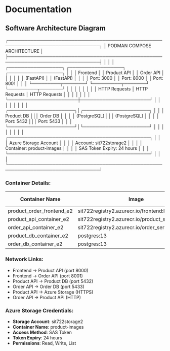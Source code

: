 #  Documentation

## Software Architecture Diagram

┌───────────────────────────────────────────────────────────────────────────────┐
│                           PODMAN COMPOSE ARCHITECTURE                         │
├───────────────────────────────────────────────────────────────────────────────┤
│                                                                               │
│  ┌─────────────────┐    ┌─────────────────┐    ┌─────────────────┐            │
│  │   Frontend      │    │  Product API    │    │   Order API     │            │
│  │                 │    │   (FastAPI)     │    │   (FastAPI)     │            │
│  │   Port: 3000    │    │   Port: 8000    │    │   Port: 8001    │            │
│  └─────────┬───────┘    └─────────┬───────┘    └─────────┬───────┘            │
│            │                      │                      │                    │
│            │ HTTP Requests        │ HTTP Requests        │ HTTP Requests      │
│            │                      │                      │                    │
│            └──────────────────────┼──────────────────────┘                    │
│                                   │                                           │
│                                   │                                           │
│            ┌─────────────────────┐│┌─────────────────────┐                    │
│            │   Product DB        │││   Order DB          │                    │
│            │   (PostgreSQL)      │││   (PostgreSQL)      │                    │ 
│            │   Port: 5432        │││   Port: 5433        │                    │ 
│            └─────────────────────┘│└─────────────────────┘                    │
│                                   │                                           │
│                                   │                                           │
│            ┌─────────────────────────────────────────────┐                    │
│            │         Azure Storage Account               │                    │
│            │   Account: sit722storage2                   │                    │
│            │   Container: product-images                 │                    │
│            │   SAS Token Expiry: 24 hours                │                    │
│            └─────────────────────────────────────────────┘                    │
│                                                                               │
└───────────────────────────────────────────────────────────────────────────────┘

### Container Details:

| Container Name | Image | Port Mapping | Environment Files |
|----------------|-------|--------------|-------------------|
| product_order_frontend_e2 | sit722registry2.azurecr.io/frontend:latest | 3000:80 | - |
| product_api_container_e2 | sit722registry2.azurecr.io/product_service:latest | 8000:8000 | .env.product_service |
| order_api_container_e2 | sit722registry2.azurecr.io/order_service:latest | 8001:8000 | .env.order_service |
| product_db_container_e2 | postgres:13 | 5432:5432 | .env.product_db |
| order_db_container_e2 | postgres:13 | 5433:5432 | .env.order_db |

### Network Links:
- Frontend → Product API (port 8000)
- Frontend → Order API (port 8001)
- Product API → Product DB (port 5432)
- Order API → Order DB (port 5433)
- Product API → Azure Storage (HTTPS)
- Order API → Product API (HTTP)

### Azure Storage Credentials:
- **Storage Account**: sit722storage2
- **Container Name**: product-images
- **Access Method**: SAS Token
- **Token Expiry**: 24 hours
- **Permissions**: Read, Write, List

